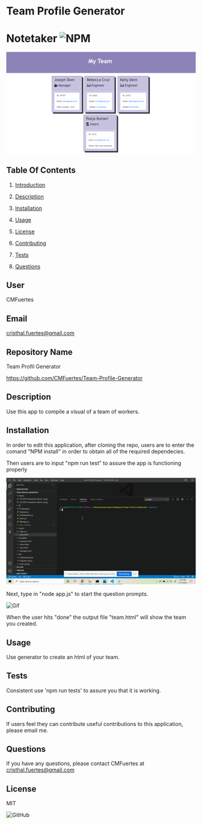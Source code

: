 # Team Profile Generator 

# Notetaker ![NPM](https://img.shields.io/npm/l/sta)

![Screenshot](https://github.com/CMFuertes/Team-Profile-Generator/blob/master/Assets/Screenshot.png?raw=true)

## Table Of Contents 

1) [Introduction](#user) 

2) [Description](#description)

3) [Installation](#installation)

4) [Usage](#usage)

5) [License](#license)

6) [Contributing](#contributing)

7) [Tests](#tests)

7) [Questions](#questions)
## User

CMFuertes

## Email

cristhal.fuertes@gmail.com

## Repository Name

Team Profil Generator 

https://github.com/CMFuertes/Team-Profile-Generator
## Description

Use this app to compile a visual of a team of workers. 

## Installation

In order to edit this application, after cloning the repo, users are to enter the comand "NPM install" in order to obtain all of the required dependecies.

Then users are to input "npm run test" to assure the app is functioning properly 

![Gif](https://github.com/CMFuertes/Team-Profile-Generator/blob/master/Assets/runtests.gif?raw=true)

Next, type in "node app.js" to start the question prompts. 

![Gif](https://github.com/CMFuertes/Team-Profile-Generator/blob/master/Assets/nodeapp.js.gif?raw=true)

When the user hits "done" the output file "team.html" will show the team you created. 

## Usage

Use generator to create an html of your team. 

## Tests

Consistent use 'npm run tests' to assure you that it is working. 

## Contributing

If users feel they can contribute useful contributions to this application, please email me. 

## Questions

If you have any questions, please contact CMFuertes at cristhal.fuertes@gmail.com
## License

MIT


![GitHub](https://img.shields.io/github/license/CMFuertes/Team-Profile-Generator)